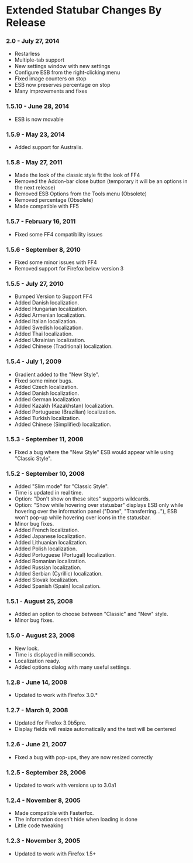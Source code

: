 Extended Statubar Changes By Release
==========================

### 2.0 - July 27, 2014
 * Restarless
 * Multiple-tab support
 * New settings window with new settings
 * Configure ESB from the right-clicking menu
 * Fixed image counters on stop
 * ESB now preserves percentage on stop
 * Many improvements and fixes


### 1.5.10 - June 28, 2014
 * ESB is now movable


### 1.5.9 - May 23, 2014
 * Added support for Australis.


### 1.5.8 - May 27, 2011
 * Made the look of the classic style fit the look of FF4
 * Removed the Addon-bar close button (temporary it will be an options in the next release)
 * Removed ESB Options from the Tools menu (Obsolete)
 * Removed percentage (Obsolete)
 * Made compatible with FF5


### 1.5.7 - February 16, 2011
 * Fixed some FF4 compatibility issues


### 1.5.6 - September 8, 2010
 * Fixed some minor issues with FF4
 * Removed support for Firefox below version 3


### 1.5.5 - July 27, 2010
 * Bumped Version to Support FF4
 * Added Danish localization.
 * Added Hungarian localization.
 * Added Armenian localization.
 * Added Italian localization.
 * Added Swedish localization.
 * Added Thai localization.
 * Added Ukrainian localization.
 * Added Chinese (Traditional) localization.


### 1.5.4 - July 1, 2009
 * Gradient added to the "New Style".
 * Fixed some minor bugs.
 * Added Czech localization.
 * Added Danish localization.
 * Added German localization.
 * Added Kazakh (Kazakhstan) localization.
 * Added Portuguese (Brazilian) localization.
 * Added Turkish localization.
 * Added Chinese (Simplified) localization.


### 1.5.3 - September 11, 2008
 * Fixed a bug where the "New Style" ESB would appear while using "Classic Style".


### 1.5.2 - September 10, 2008
 * Added "Slim mode" for "Classic Style".
 * Time is updated in real time.
 * Option: "Don't show on these sites" supports wildcards.
 * Option: "Show while hovering over statusbar" displays ESB only while hovering over the information panel ("Done", "Transferring..."), ESB won't pop-up while hovering over icons in the statusbar.
 * Minor bug fixes.
 * Added French localization.
 * Added Japanese localization.
 * Added Lithuanian localization.
 * Added Polish localization.
 * Added Portuguese (Portugal) localization.
 * Added Romanian localization.
 * Added Russian localization.
 * Added Serbian (Cyrillic) localization.
 * Added Slovak localization.
 * Added Spanish (Spain) localization.


### 1.5.1 - August 25, 2008
 * Added an option to choose between "Classic" and "New" style.
 * Minor bug fixes.


### 1.5.0 - August 23, 2008
 * New look.
 * Time is displayed in milliseconds.
 * Localization ready.
 * Added options dialog with many useful settings.


### 1.2.8 - June 14, 2008
 * Updated to work with Firefox 3.0.*


### 1.2.7 - March 9, 2008
 * Updated for Firefox 3.0b5pre.
 * Display fields will resize automatically and the text will be centered


### 1.2.6 - June 21, 2007
 * Fixed a bug with pop-ups, they are now resized correctly


### 1.2.5 - September 28, 2006
 * Updated to work with versions up to 3.0a1


### 1.2.4 - November 8, 2005
 * Made compatible with Fasterfox.
 * The information doesn't hide when loading is done
 * Little code tweaking


### 1.2.3 - November 3, 2005
 * Updated to work with Firefox 1.5+
